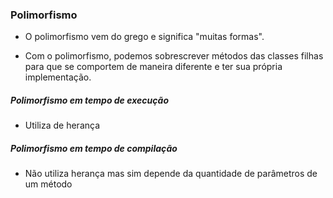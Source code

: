 ### Polimorfismo
- O polimorfismo vem do grego e significa "muitas formas".

- Com o polimorfismo, podemos sobrescrever métodos das classes filhas para que se comportem de maneira
diferente e ter sua própria implementação.

##### Polimorfismo em tempo de execução
- Utiliza de herança

##### Polimorfismo em tempo de compilação
- Não utiliza herança mas sim depende da quantidade de parâmetros de um método